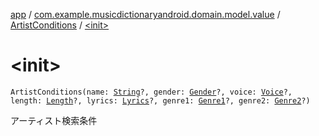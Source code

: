 [app](../../index.md) / [com.example.musicdictionaryandroid.domain.model.value](../index.md) / [ArtistConditions](index.md) / [&lt;init&gt;](./-init-.md)

# &lt;init&gt;

`ArtistConditions(name: `[`String`](https://kotlinlang.org/api/latest/jvm/stdlib/kotlin/-string/index.html)`?, gender: `[`Gender`](../-gender/index.md)`?, voice: `[`Voice`](../-voice/index.md)`?, length: `[`Length`](../-length/index.md)`?, lyrics: `[`Lyrics`](../-lyrics/index.md)`?, genre1: `[`Genre1`](../-genre1/index.md)`?, genre2: `[`Genre2`](../-genre2/index.md)`?)`

アーティスト検索条件

